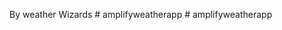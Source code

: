 By weather Wizards
#   a m p l i f y w e a t h e r a p p  
 #   a m p l i f y w e a t h e r a p p  
 